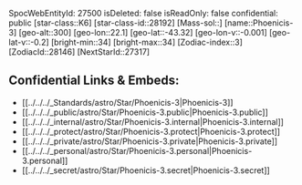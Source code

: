 ﻿---
location: [-43.32,-22.1,300]
type: Star
tags:
- astro/Star

---
SpocWebEntityId: 27500
isDeleted: false
isReadOnly: false
confidential: public
[star-class::K6]
[star-class-id::28192]
[Mass-sol::]
[name::Phoenicis-3]
[geo-alt::300]
[geo-lon::22.1]
[geo-lat::-43.32]
[geo-lon-v::-0.001]
[geo-lat-v::-0.2]
[bright-min::34]
[bright-max::34]
[Zodiac-index::3]
[ZodiacId::28146]
[NextStarId::27317]



## Confidential Links & Embeds: 
- [[../../../_Standards/astro/Star/Phoenicis-3|Phoenicis-3]] 
- [[../../../_public/astro/Star/Phoenicis-3.public|Phoenicis-3.public]] 
- [[../../../_internal/astro/Star/Phoenicis-3.internal|Phoenicis-3.internal]] 
- [[../../../_protect/astro/Star/Phoenicis-3.protect|Phoenicis-3.protect]] 
- [[../../../_private/astro/Star/Phoenicis-3.private|Phoenicis-3.private]] 
- [[../../../_personal/astro/Star/Phoenicis-3.personal|Phoenicis-3.personal]] 
- [[../../../_secret/astro/Star/Phoenicis-3.secret|Phoenicis-3.secret]] 
